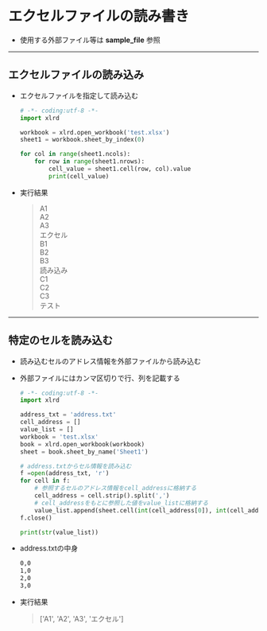 # エクセルファイルの読み書き

* 使用する外部ファイル等は __sample_file__ 参照

***

## エクセルファイルの読み込み

* エクセルファイルを指定して読み込む

  ```python
  # -*- coding:utf-8 -*-
  import xlrd

  workbook = xlrd.open_workbook('test.xlsx')
  sheet1 = workbook.sheet_by_index(0)

  for col in range(sheet1.ncols):
      for row in range(sheet1.nrows):
          cell_value = sheet1.cell(row, col).value
          print(cell_value)
  ```

* 実行結果

  > A1  
  A2  
  A3  
  エクセル  
  B1  
  B2  
  B3  
  読み込み  
  C1  
  C2  
  C3  
  テスト

***

## 特定のセルを読み込む

* 読み込むセルのアドレス情報を外部ファイルから読み込む
* 外部ファイルにはカンマ区切りで行、列を記載する

  ```python
  # -*- coding:utf-8 -*-
  import xlrd

  address_txt = 'address.txt'
  cell_address = []
  value_list = []
  workbook = 'test.xlsx'
  book = xlrd.open_workbook(workbook)
  sheet = book.sheet_by_name('Sheet1')

  # address.txtからセル情報を読み込む
  f =open(address_txt, 'r')
  for cell in f:
      # 参照するセルのアドレス情報をcell_addressに格納する
      cell_address = cell.strip().split(',')
      # cell_addressをもとに参照した値をvalue_listに格納する
      value_list.append(sheet.cell(int(cell_address[0]), int(cell_address[1])).value)
  f.close()

  print(str(value_list))
  ```

* address.txtの中身

  ```txt
  0,0
  1,0
  2,0
  3,0
  ```

* 実行結果

  > ['A1', 'A2', 'A3', 'エクセル']
